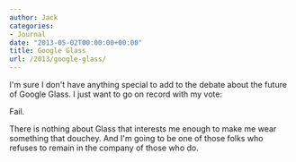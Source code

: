 ```yaml
---
author: Jack
categories:
- Journal
date: "2013-05-02T00:00:00+00:00"
title: Google Glass
url: /2013/google-glass/
---
```


I'm sure I don't have anything special to add to the debate about the future of Google Glass. I just want to go on record with my vote:

Fail.

There is nothing about Glass that interests me enough to make me wear something that douchey. And I'm going to be one of those folks who refuses to remain in the company of those who do.